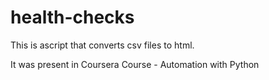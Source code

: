 # health-checks
This is ascript that converts csv files to html.

It was present in Coursera Course - Automation with Python
